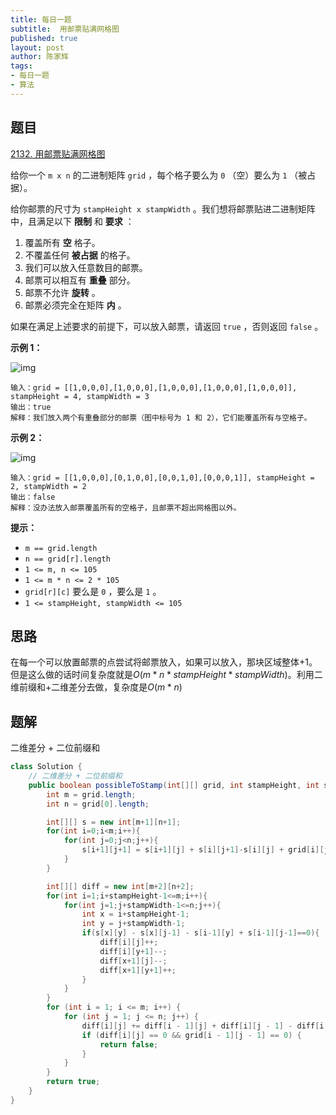 ```yaml
---
title: 每日一题
subtitle:  用邮票贴满网格图
published: true
layout: post
author: 陈家辉
tags:
- 每日一题
- 算法
---
```


## 题目

[2132. 用邮票贴满网格图](https://leetcode.cn/problems/stamping-the-grid/)

给你一个 `m x n` 的二进制矩阵 `grid` ，每个格子要么为 `0` （空）要么为 `1` （被占据）。

给你邮票的尺寸为 `stampHeight x stampWidth` 。我们想将邮票贴进二进制矩阵中，且满足以下 **限制** 和 **要求** ：

1. 覆盖所有 **空** 格子。
2. 不覆盖任何 **被占据** 的格子。
3. 我们可以放入任意数目的邮票。
4. 邮票可以相互有 **重叠** 部分。
5. 邮票不允许 **旋转** 。
6. 邮票必须完全在矩阵 **内** 。

如果在满足上述要求的前提下，可以放入邮票，请返回 `true` ，否则返回 `false` 。

 

**示例 1：**

![img](https://cdn.jsdelivr.net/gh/Chenjiahui0/picture@main/202312142201293.png)

```
输入：grid = [[1,0,0,0],[1,0,0,0],[1,0,0,0],[1,0,0,0],[1,0,0,0]], stampHeight = 4, stampWidth = 3
输出：true
解释：我们放入两个有重叠部分的邮票（图中标号为 1 和 2），它们能覆盖所有与空格子。
```

**示例 2：**

![img](https://cdn.jsdelivr.net/gh/Chenjiahui0/picture@main/202312142201751.png)

```
输入：grid = [[1,0,0,0],[0,1,0,0],[0,0,1,0],[0,0,0,1]], stampHeight = 2, stampWidth = 2 
输出：false 
解释：没办法放入邮票覆盖所有的空格子，且邮票不超出网格图以外。
```

 

**提示：**

- `m == grid.length`
- `n == grid[r].length`
- `1 <= m, n <= 105`
- `1 <= m * n <= 2 * 105`
- `grid[r][c]` 要么是 `0` ，要么是 `1` 。
- `1 <= stampHeight, stampWidth <= 105`

## 思路

在每一个可以放置邮票的点尝试将邮票放入，如果可以放入，那块区域整体+1。但是这么做的话时间复杂度就是$O(m*n*stampHeight*stampWidth)$。利用二维前缀和+二维差分去做，复杂度是$O(m*n)$

## 题解

二维差分 + 二位前缀和

```java
class Solution {
    // 二维差分 + 二位前缀和
    public boolean possibleToStamp(int[][] grid, int stampHeight, int stampWidth) {
        int m = grid.length;
        int n = grid[0].length;

        int[][] s = new int[m+1][n+1];
        for(int i=0;i<m;i++){
            for(int j=0;j<n;j++){
                s[i+1][j+1] = s[i+1][j] + s[i][j+1]-s[i][j] + grid[i][j];
            }
        }

        int[][] diff = new int[m+2][n+2];
        for(int i=1;i+stampHeight-1<=m;i++){
            for(int j=1;j+stampWidth-1<=n;j++){
                int x = i+stampHeight-1;
                int y = j+stampWidth-1;
                if(s[x][y] - s[x][j-1] - s[i-1][y] + s[i-1][j-1]==0){
                    diff[i][j]++;
                    diff[i][y+1]--;
                    diff[x+1][j]--;
                    diff[x+1][y+1]++;
                }
            }
        }
        for (int i = 1; i <= m; i++) {
            for (int j = 1; j <= n; j++) {
                diff[i][j] += diff[i - 1][j] + diff[i][j - 1] - diff[i - 1][j - 1];
                if (diff[i][j] == 0 && grid[i - 1][j - 1] == 0) {
                    return false;
                }
            }
        }
        return true;
    }
}
```


